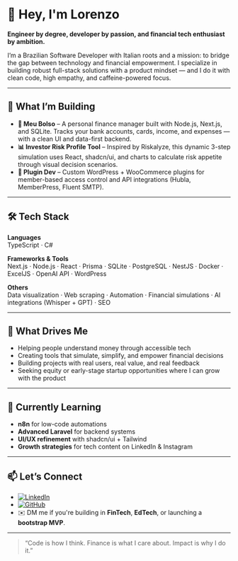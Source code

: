 # 👋 Hey, I'm Lorenzo

**Engineer by degree, developer by passion, and financial tech enthusiast by ambition.**

I’m a Brazilian Software Developer with Italian roots and a mission: to bridge the gap between technology and financial empowerment. I specialize in building robust full-stack solutions with a product mindset — and I do it with clean code, high empathy, and caffeine-powered focus.

---

## 🚀 What I’m Building

- **💸 Meu Bolso** – A personal finance manager built with Node.js, Next.js, and SQLite. Tracks your bank accounts, cards, income, and expenses — with a clean UI and data-first backend.
- **📊 Investor Risk Profile Tool** – Inspired by Riskalyze, this dynamic 3-step simulation uses React, shadcn/ui, and charts to calculate risk appetite through visual decision scenarios.
- **🔌 Plugin Dev** – Custom WordPress + WooCommerce plugins for member-based access control and API integrations (Hubla, MemberPress, Fluent SMTP).

---

## 🛠 Tech Stack

**Languages**  
TypeScript · C#

**Frameworks & Tools**  
Next.js · Node.js · React · Prisma · SQLite · PostgreSQL · NestJS · Docker · ExcelJS · OpenAI API · WordPress

**Others**  
Data visualization · Web scraping · Automation · Financial simulations · AI integrations (Whisper + GPT) · SEO

---

## 🎯 What Drives Me

- Helping people understand money through accessible tech  
- Creating tools that simulate, simplify, and empower financial decisions  
- Building projects with real users, real value, and real feedback  
- Seeking equity or early-stage startup opportunities where I can grow with the product

---

## 🌱 Currently Learning

- **n8n** for low-code automations  
- **Advanced Laravel** for backend systems  
- **UI/UX refinement** with shadcn/ui + Tailwind  
- **Growth strategies** for tech content on LinkedIn & Instagram

---

## 📫 Let’s Connect


- [![LinkedIn](https://img.shields.io/badge/LinkedIn-blue?logo=linkedin&logoColor=white)](https://www.linkedin.com/in/lorenzog-ribeiro/) 
- [![GitHub](https://img.shields.io/badge/GitHub-black?logo=github&logoColor=white)](https://github.com/lorenzoribeiro)
- ✉️ DM me if you're building in **FinTech**, **EdTech**, or launching a **bootstrap MVP**.

---

> “Code is how I think. Finance is what I care about. Impact is why I do it.”

